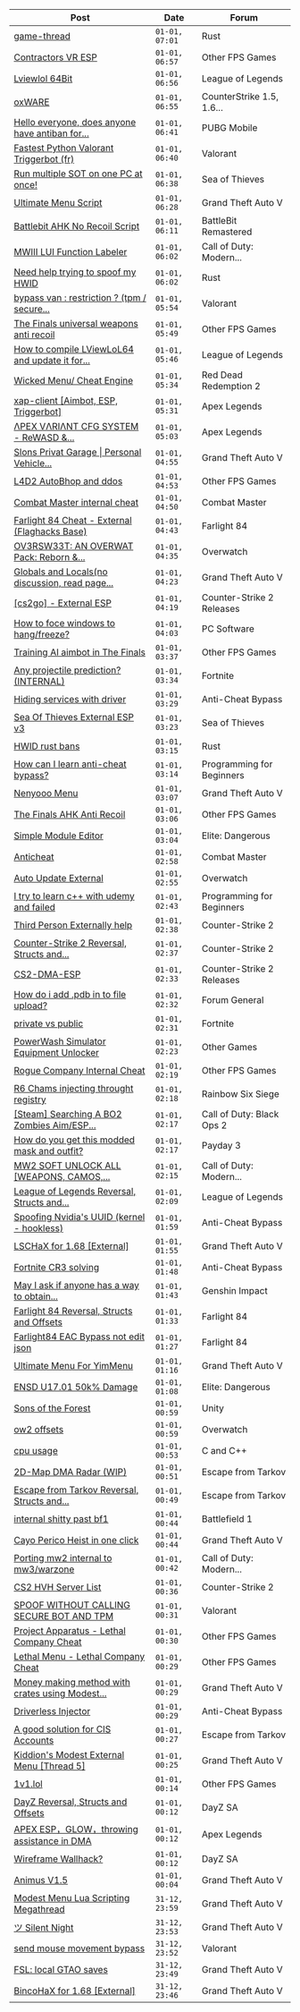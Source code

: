|Post|Date|Forum|
|----|----|-----|
|[game-thread](https://www.unknowncheats.me/forum/rust/617561-game-thread.html)|`01-01, 07:01`|Rust|
|[Contractors VR ESP](https://www.unknowncheats.me/forum/other-fps-games/612713-contractors-vr-esp.html)|`01-01, 06:57`|Other FPS Games|
|[Lviewlol 64Bit](https://www.unknowncheats.me/forum/league-of-legends/578597-lviewlol-64bit.html)|`01-01, 06:56`|League of Legends|
|[oxWARE](https://www.unknowncheats.me/forum/counterstrike-1-5-1-6-and-mods/580057-oxware.html)|`01-01, 06:55`|CounterStrike 1.5, 1.6...|
|[Hello everyone, does anyone have antiban for...](https://www.unknowncheats.me/forum/pubg-mobile/616307-hello-antiban-jailbreak-devices.html)|`01-01, 06:41`|PUBG Mobile|
|[Fastest Python Valorant Triggerbot (fr)](https://www.unknowncheats.me/forum/valorant/612762-fastest-python-valorant-triggerbot-fr.html)|`01-01, 06:40`|Valorant|
|[Run multiple SOT on one PC at once!](https://www.unknowncheats.me/forum/sea-of-thieves/607641-run-multiple-sot-pc.html)|`01-01, 06:38`|Sea of Thieves|
|[Ultimate Menu Script](https://www.unknowncheats.me/forum/grand-theft-auto-v/565688-ultimate-menu-script.html)|`01-01, 06:28`|Grand Theft Auto V|
|[Battlebit AHK No Recoil Script](https://www.unknowncheats.me/forum/battlebit-remastered/591382-battlebit-ahk-recoil-script.html)|`01-01, 06:11`|BattleBit Remastered|
|[MWIII LUI Function Labeler](https://www.unknowncheats.me/forum/call-of-duty-modern-warfare-iii/617560-mwiii-lui-function-labeler.html)|`01-01, 06:02`|Call of Duty: Modern...|
|[Need help trying to spoof my HWID](https://www.unknowncheats.me/forum/rust/615757-help-trying-spoof-hwid.html)|`01-01, 06:02`|Rust|
|[bypass van : restriction ? (tpm / secure...](https://www.unknowncheats.me/forum/valorant/617559-bypass-van-restriction-tpm-secure-boot-sry-shit-english-3-a.html)|`01-01, 05:54`|Valorant|
|[The Finals universal weapons anti recoil](https://www.unknowncheats.me/forum/other-fps-games/615780-finals-universal-weapons-anti-recoil.html)|`01-01, 05:49`|Other FPS Games|
|[How to compile LViewLoL64 and update it for...](https://www.unknowncheats.me/forum/league-of-legends/617516-compile-lviewlol64-update-patch-13-24-gameobject-signatures.html)|`01-01, 05:46`|League of Legends|
|[Wicked Menu/ Cheat Engine](https://www.unknowncheats.me/forum/red-dead-redemption-2-a/372512-wicked-menu-cheat-engine.html)|`01-01, 05:34`|Red Dead Redemption 2|
|[xap-client \[Aimbot, ESP, Triggerbot\]](https://www.unknowncheats.me/forum/apex-legends/606842-xap-client-aimbot-esp-triggerbot.html)|`01-01, 05:31`|Apex Legends|
|[ΛPEX VΛRIΛNT CFG SYSTEM - ReWASD &...](https://www.unknowncheats.me/forum/apex-legends/599047-pex-ri-nt-cfg-system-rewasd-joytokey.html)|`01-01, 05:03`|Apex Legends|
|[Slons Privat Garage \| Personal Vehicle...](https://www.unknowncheats.me/forum/grand-theft-auto-v/612605-slons-privat-garage-personal-vehicle-spawner-swapper.html)|`01-01, 04:55`|Grand Theft Auto V|
|[L4D2 AutoBhop and ddos](https://www.unknowncheats.me/forum/other-fps-games/617556-l4d2-autobhop-ddos.html)|`01-01, 04:53`|Other FPS Games|
|[Combat Master internal cheat](https://www.unknowncheats.me/forum/combat-master/586792-combat-master-internal-cheat.html)|`01-01, 04:50`|Combat Master|
|[Farlight 84 Cheat - External (Flaghacks Base)](https://www.unknowncheats.me/forum/farlight-84-a/611333-farlight-84-cheat-external-flaghacks-base.html)|`01-01, 04:43`|Farlight 84|
|[OV3RSW33T: AN OVERWAT Pack: Reborn &...](https://www.unknowncheats.me/forum/overwatch/603412-ov3rsw33t-overwat-pack-reborn-recoded.html)|`01-01, 04:35`|Overwatch|
|[Globals and Locals(no discussion, read page...](https://www.unknowncheats.me/forum/grand-theft-auto-v/500059-globals-locals-discussion-read-page-1-a.html)|`01-01, 04:23`|Grand Theft Auto V|
|[\[cs2go\] - External ESP](https://www.unknowncheats.me/forum/counter-strike-2-releases/605464-cs2go-external-esp.html)|`01-01, 04:19`|Counter-Strike 2 Releases|
|[How to foce windows to hang/freeze?](https://www.unknowncheats.me/forum/pc-software/617553-foce-windows-hang-freeze.html)|`01-01, 04:03`|PC Software|
|[Training AI aimbot in The Finals](https://www.unknowncheats.me/forum/other-fps-games/616898-training-ai-aimbot-finals.html)|`01-01, 03:37`|Other FPS Games|
|[Any projectile prediction? (INTERNAL)](https://www.unknowncheats.me/forum/fortnite/617551-projectile-prediction-internal.html)|`01-01, 03:34`|Fortnite|
|[Hiding services with driver](https://www.unknowncheats.me/forum/anti-cheat-bypass/617201-hiding-services-driver.html)|`01-01, 03:29`|Anti-Cheat Bypass|
|[Sea Of Thieves External ESP v3](https://www.unknowncheats.me/forum/sea-of-thieves/382445-sea-thieves-external-esp-v3.html)|`01-01, 03:23`|Sea of Thieves|
|[HWID rust bans](https://www.unknowncheats.me/forum/rust/617550-hwid-rust-bans.html)|`01-01, 03:15`|Rust|
|[How can I learn anti-cheat bypass?](https://www.unknowncheats.me/forum/programming-for-beginners/617364-learn-anti-cheat-bypass.html)|`01-01, 03:14`|Programming for Beginners|
|[Nenyooo Menu](https://www.unknowncheats.me/forum/grand-theft-auto-v/488777-nenyooo-menu.html)|`01-01, 03:07`|Grand Theft Auto V|
|[The Finals AHK Anti Recoil](https://www.unknowncheats.me/forum/other-fps-games/616379-finals-ahk-anti-recoil.html)|`01-01, 03:06`|Other FPS Games|
|[Simple Module Editor](https://www.unknowncheats.me/forum/elite-dangerous/573662-simple-module-editor.html)|`01-01, 03:04`|Elite: Dangerous|
|[Anticheat](https://www.unknowncheats.me/forum/combat-master/617460-anticheat.html)|`01-01, 02:58`|Combat Master|
|[Auto Update External](https://www.unknowncheats.me/forum/overwatch/614771-auto-update-external.html)|`01-01, 02:55`|Overwatch|
|[I try to learn c++ with udemy and failed](https://www.unknowncheats.me/forum/programming-for-beginners/614541-try-learn-udemy-failed.html)|`01-01, 02:43`|Programming for Beginners|
|[Third Person Externally help](https://www.unknowncheats.me/forum/counter-strike-2-a/617545-third-person-externally-help.html)|`01-01, 02:38`|Counter-Strike 2|
|[Counter-Strike 2 Reversal, Structs and...](https://www.unknowncheats.me/forum/counter-strike-2-a/576077-counter-strike-2-reversal-structs-offsets.html)|`01-01, 02:37`|Counter-Strike 2|
|[CS2-DMA-ESP](https://www.unknowncheats.me/forum/counter-strike-2-releases/617149-cs2-dma-esp.html)|`01-01, 02:33`|Counter-Strike 2 Releases|
|[How do i add .pdb in to file upload?](https://www.unknowncheats.me/forum/forum-general/617544-add-pdb-file-upload.html)|`01-01, 02:32`|Forum General|
|[private vs public](https://www.unknowncheats.me/forum/fortnite/617514-private-vs-public.html)|`01-01, 02:31`|Fortnite|
|[PowerWash Simulator Equipment Unlocker](https://www.unknowncheats.me/forum/other-games/617543-powerwash-simulator-equipment-unlocker.html)|`01-01, 02:23`|Other Games|
|[Rogue Company Internal Cheat](https://www.unknowncheats.me/forum/other-fps-games/604154-rogue-company-internal-cheat.html)|`01-01, 02:19`|Other FPS Games|
|[R6 Chams injecting throught registry](https://www.unknowncheats.me/forum/rainbow-six-siege/594608-r6-chams-injecting-throught-registry.html)|`01-01, 02:18`|Rainbow Six Siege|
|[\[Steam\] Searching A BO2 Zombies Aim/ESP...](https://www.unknowncheats.me/forum/call-of-duty-black-ops-2-a/617446-steam-searching-bo2-zombies-aim-esp-cheat-menu.html)|`01-01, 02:17`|Call of Duty: Black Ops 2|
|[How do you get this modded mask and outfit?](https://www.unknowncheats.me/forum/payday-3-a/617463-modded-mask-outfit.html)|`01-01, 02:17`|Payday 3|
|[MW2 SOFT UNLOCK ALL \[WEAPONS, CAMOS,...](https://www.unknowncheats.me/forum/call-of-duty-modern-warfare-ii/593287-mw2-soft-unlock-weapons-camos-operators-etc.html)|`01-01, 02:15`|Call of Duty: Modern...|
|[League of Legends Reversal, Structs and...](https://www.unknowncheats.me/forum/league-of-legends/310587-league-legends-reversal-structs-offsets.html)|`01-01, 02:09`|League of Legends|
|[Spoofing Nvidia's UUID (kernel - hookless)](https://www.unknowncheats.me/forum/anti-cheat-bypass/575441-spoofing-nvidias-uuid-kernel-hookless.html)|`01-01, 01:59`|Anti-Cheat Bypass|
|[LSCHaX for 1.68 \[External\]](https://www.unknowncheats.me/forum/grand-theft-auto-v/224075-lschax-1-68-external.html)|`01-01, 01:55`|Grand Theft Auto V|
|[Fortnite CR3 solving](https://www.unknowncheats.me/forum/anti-cheat-bypass/617536-fortnite-cr3-solving.html)|`01-01, 01:48`|Anti-Cheat Bypass|
|[May I ask if anyone has a way to obtain...](https://www.unknowncheats.me/forum/genshin-impact/617508-obtain-korepi-please.html)|`01-01, 01:43`|Genshin Impact|
|[Farlight 84 Reversal, Structs and Offsets](https://www.unknowncheats.me/forum/farlight-84-a/580566-farlight-84-reversal-structs-offsets.html)|`01-01, 01:33`|Farlight 84|
|[Farlight84 EAC Bypass not edit json](https://www.unknowncheats.me/forum/farlight-84-a/617506-farlight84-eac-bypass-edit-json.html)|`01-01, 01:27`|Farlight 84|
|[Ultimate Menu For YimMenu](https://www.unknowncheats.me/forum/grand-theft-auto-v/597103-ultimate-menu-yimmenu.html)|`01-01, 01:16`|Grand Theft Auto V|
|[ENSD U17.01 50k% Damage](https://www.unknowncheats.me/forum/elite-dangerous/615946-ensd-u17-01-50k-damage.html)|`01-01, 01:08`|Elite: Dangerous|
|[Sons of the Forest](https://www.unknowncheats.me/forum/unity/572665-sons-forest.html)|`01-01, 00:59`|Unity|
|[ow2 offsets](https://www.unknowncheats.me/forum/overwatch/617403-ow2-offsets.html)|`01-01, 00:59`|Overwatch|
|[cpu usage](https://www.unknowncheats.me/forum/c-and-c-/617528-cpu-usage.html)|`01-01, 00:53`|C and C++|
|[2D-Map DMA Radar (WIP)](https://www.unknowncheats.me/forum/escape-from-tarkov/482418-2d-map-dma-radar-wip.html)|`01-01, 00:51`|Escape from Tarkov|
|[Escape from Tarkov Reversal, Structs and...](https://www.unknowncheats.me/forum/escape-from-tarkov/226519-escape-tarkov-reversal-structs-offsets.html)|`01-01, 00:49`|Escape from Tarkov|
|[internal shitty past bf1](https://www.unknowncheats.me/forum/battlefield-1-a/523274-internal-shitty-past-bf1.html)|`01-01, 00:44`|Battlefield 1|
|[Cayo Perico Heist in one click](https://www.unknowncheats.me/forum/grand-theft-auto-v/431801-cayo-perico-heist-click.html)|`01-01, 00:44`|Grand Theft Auto V|
|[Porting mw2 internal to mw3/warzone](https://www.unknowncheats.me/forum/call-of-duty-modern-warfare-iii/617385-porting-mw2-internal-mw3-warzone.html)|`01-01, 00:42`|Call of Duty: Modern...|
|[CS2 HVH Server List](https://www.unknowncheats.me/forum/counter-strike-2-a/603835-cs2-hvh-server-list.html)|`01-01, 00:36`|Counter-Strike 2|
|[SPOOF WITHOUT CALLING SECURE BOT AND TPM](https://www.unknowncheats.me/forum/valorant/617244-spoof-calling-secure-bot-tpm.html)|`01-01, 00:31`|Valorant|
|[Project Apparatus - Lethal Company Cheat](https://www.unknowncheats.me/forum/other-fps-games/616587-project-apparatus-lethal-company-cheat.html)|`01-01, 00:30`|Other FPS Games|
|[Lethal Menu - Lethal Company Cheat](https://www.unknowncheats.me/forum/other-fps-games/615575-lethal-menu-lethal-company-cheat.html)|`01-01, 00:29`|Other FPS Games|
|[Money making method with crates using Modest...](https://www.unknowncheats.me/forum/grand-theft-auto-v/616208-money-method-crates-using-modest-menu-ultimate-menu.html)|`01-01, 00:29`|Grand Theft Auto V|
|[Driverless Injector](https://www.unknowncheats.me/forum/anti-cheat-bypass/616643-driverless-injector.html)|`01-01, 00:29`|Anti-Cheat Bypass|
|[A good solution for CIS Accounts](https://www.unknowncheats.me/forum/escape-from-tarkov/617145-solution-cis-accounts.html)|`01-01, 00:27`|Escape from Tarkov|
|[Kiddion's Modest External Menu \[Thread 5\]](https://www.unknowncheats.me/forum/grand-theft-auto-v/576854-kiddions-modest-external-menu-thread-5-a.html)|`01-01, 00:25`|Grand Theft Auto V|
|[1v1.lol](https://www.unknowncheats.me/forum/other-fps-games/616871-1v1-lol.html)|`01-01, 00:14`|Other FPS Games|
|[DayZ Reversal, Structs and Offsets](https://www.unknowncheats.me/forum/dayz-sa/104269-dayz-reversal-structs-offsets.html)|`01-01, 00:12`|DayZ SA|
|[APEX ESP，GLOW，throwing assistance in DMA](https://www.unknowncheats.me/forum/apex-legends/610936-apex-esp-glow-throwing-assistance-dma.html)|`01-01, 00:12`|Apex Legends|
|[Wireframe Wallhack?](https://www.unknowncheats.me/forum/dayz-sa/617390-wireframe-wallhack.html)|`01-01, 00:12`|DayZ SA|
|[Animus V1.5](https://www.unknowncheats.me/forum/grand-theft-auto-v/617519-animus-v1-5-a.html)|`01-01, 00:04`|Grand Theft Auto V|
|[Modest Menu Lua Scripting Megathread](https://www.unknowncheats.me/forum/grand-theft-auto-v/463868-modest-menu-lua-scripting-megathread.html)|`31-12, 23:59`|Grand Theft Auto V|
|[ツ Silent Night](https://www.unknowncheats.me/forum/grand-theft-auto-v/604599-silent-night.html)|`31-12, 23:53`|Grand Theft Auto V|
|[send mouse movement bypass](https://www.unknowncheats.me/forum/valorant/617517-send-mouse-movement-bypass.html)|`31-12, 23:52`|Valorant|
|[FSL: local GTAO saves](https://www.unknowncheats.me/forum/grand-theft-auto-v/616977-fsl-local-gtao-saves.html)|`31-12, 23:49`|Grand Theft Auto V|
|[BincoHaX for 1.68 \[External\]](https://www.unknowncheats.me/forum/grand-theft-auto-v/250308-bincohax-1-68-external.html)|`31-12, 23:46`|Grand Theft Auto V|
